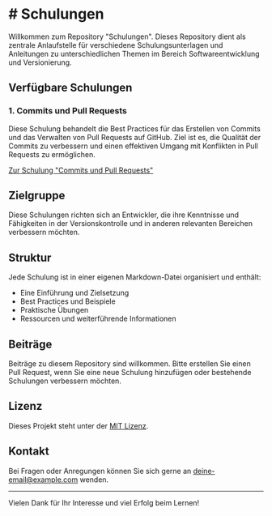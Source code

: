 # # Schulungen

Willkommen zum Repository "Schulungen". Dieses Repository dient als zentrale Anlaufstelle für verschiedene Schulungsunterlagen und Anleitungen zu unterschiedlichen Themen im Bereich Softwareentwicklung und Versionierung.

## Verfügbare Schulungen

### 1. Commits und Pull Requests

Diese Schulung behandelt die Best Practices für das Erstellen von Commits und das Verwalten von Pull Requests auf GitHub. Ziel ist es, die Qualität der Commits zu verbessern und einen effektiven Umgang mit Konflikten in Pull Requests zu ermöglichen.

[Zur Schulung "Commits und Pull Requests"](./Commits-and-Pull-Requests.md)

## Zielgruppe

Diese Schulungen richten sich an Entwickler, die ihre Kenntnisse und Fähigkeiten in der Versionskontrolle und in anderen relevanten Bereichen verbessern möchten.

## Struktur

Jede Schulung ist in einer eigenen Markdown-Datei organisiert und enthält:

- Eine Einführung und Zielsetzung
- Best Practices und Beispiele
- Praktische Übungen
- Ressourcen und weiterführende Informationen

## Beiträge

Beiträge zu diesem Repository sind willkommen. Bitte erstellen Sie einen Pull Request, wenn Sie eine neue Schulung hinzufügen oder bestehende Schulungen verbessern möchten.

## Lizenz

Dieses Projekt steht unter der [MIT Lizenz](./LICENSE).

## Kontakt

Bei Fragen oder Anregungen können Sie sich gerne an [deine-email@example.com](mailto:deine-email@example.com) wenden.

---

Vielen Dank für Ihr Interesse und viel Erfolg beim Lernen!
